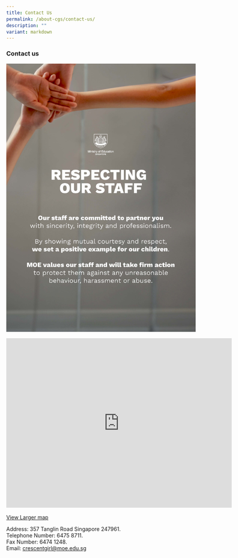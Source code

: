 ```yaml
---
title: Contact Us
permalink: /about-cgs/contact-us/
description: ""
variant: markdown
---
```

### **Contact us**

![](/images/Annex_B___Engagement_Charter.jpg)
<iframe loading="lazy" allowfullscreen="" style="border:0;" height="450" width="600" src="https://www.google.com/maps/embed?pb=!1m14!1m8!1m3!1d15955.203207351013!2d103.8168823!3d1.2940214!3m2!1i1024!2i768!4f13.1!3m3!1m2!1s0x0%3A0x6be576c052398c37!2sCrescent%20Girls'%20School!5e0!3m2!1sen!2ssg!4v1675240249073!5m2!1sen!2ssg"></iframe>

[View Larger map](https://www.google.com.sg/maps?f=q&amp;source=embed&amp;hl=en&amp;geocode&amp;q=crescent+girl+school&amp;sll=1.293602,103.817675&amp;sspn=0.008045,0.011362&amp;ie=UTF8&amp;hq=crescent+girl+school&amp;hnear&amp;t=m&amp;cid=7774750900110330935&amp;ll=1.293831,103.817818&amp;spn=0.005363,0.006427&amp;z=17&amp;iwloc=A)

Address: 357 Tanglin Road Singapore 247961.<br>
Telephone Number: 6475 8711.<br>
Fax Number: 6474 1248.<br>
Email:&nbsp;[crescentgirl@moe.edu.sg](mailto:crescentgirl@moe.edu.sg)